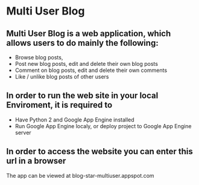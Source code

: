 # Multi User Blog

## Multi User Blog is a web application, which allows users to do mainly the following:
 * Browse blog posts,
 * Post new blog posts, edit and delete their own blog posts
 * Comment on blog posts, edit and delete their own comments
 * Like / unlike blog posts of other users

## In order to run the web site in your local Enviroment, it is required to
 * Have Python 2 and Google App Engine installed
 * Run Google App Engine localy, or deploy project to Google App Engine server

## In order to access the website you can enter this url in a browser
The app can be viewed at blog-star-multiuser.appspot.com
